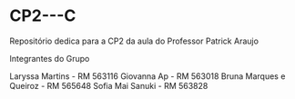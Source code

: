# CP2---C
Repositório dedica para a CP2 da aula do Professor Patrick Araujo

Integrantes do Grupo

Laryssa Martins - RM 563116
Giovanna Ap - RM 563018
Bruna Marques e Queiroz - RM 565648
Sofia Mai Sanuki  - RM 563828
